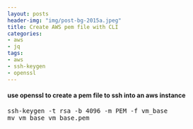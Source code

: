 ```yaml
---
layout: posts
header-img: "img/post-bg-2015a.jpeg"
title: Create AWS pem file with CLI
categories:
- aws
- jq
tags:
- aws
- ssh-keygen
- openssl
---
```


#### use openssl to create a pem file to ssh into an aws instance 
<pre>ssh-keygen -t rsa -b 4096 -m PEM -f vm_base
mv vm_base vm_base.pem</pre>